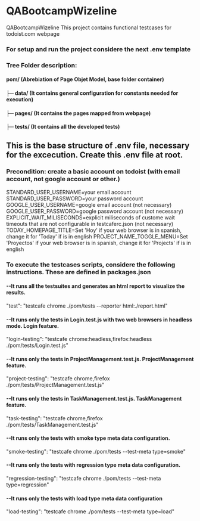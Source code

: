 # QABootcampWizeline

QABootcampWizeline
This project contains functional testcases for todoist.com webpage

### For setup and run the project considere the next .env template

### Tree Folder description:
#### pom/ (Abrebiation of Page Objet Model, base folder container)
#### ├─ data/ (It contains general configuration for constants needed for execution)
#### ├─ pages/ (It contains the pages mapped from webpage)
#### ├─ tests/ (It contains all the developed tests)

## This is the base structure of .env file, necessary for the excecution. Create this .env file at root.
### Precondition: create a basic account on todoist (with email account, not google account or other.)
STANDARD_USER_USERNAME=your email account
STANDARD_USER_PASSWORD=your password account
GOOGLE_USER_USERNAME=google email account (not necessary)
GOOGLE_USER_PASSWORD=google password account (not necessary)
EXPLICIT_WAIT_MILISECONDS=explicit miliseconds of custome wait timeouts that are not configurable in testcaferc.json (not necessary)
TODAY_HOMEPAGE_TITLE=Set 'Hoy' if your web browser is in spanish, change it for 'Today' if is in english
PROJECT_NAME_TOGGLE_MENU=Set 'Proyectos' if your web browser is in spanish, change it for 'Projects' if is in english

### To execute the testcases scripts, considere the following instructions. These are defined in packages.json
#### --It runs all the testsuites and generates an html report to visualize the results.
"test": "testcafe chrome ./pom/tests --reporter html:./report.html"

#### --It runs only the tests in Login.test.js with two web browsers in headless mode. Login feature.
"login-testing": "testcafe chrome:headless,firefox:headless ./pom/tests/Login.test.js"

#### --It runs only the tests in ProjectManagement.test.js. ProjectManagement feature.
"project-testing": "testcafe chrome,firefox ./pom/tests/ProjectManagement.test.js"

#### --It runs only the tests in TaskManagement.test.js. TaskManagement feature.
"task-testing": "testcafe chrome,firefox ./pom/tests/TaskManagement.test.js"

#### --It runs only the tests with smoke type meta data configuration.
"smoke-testing": "testcafe chrome ./pom/tests --test-meta type=smoke"

#### --It runs only the tests with regression type meta data configuration.
"regression-testing": "testcafe chrome ./pom/tests --test-meta type=regression"

#### --It runs only the tests with load type meta data configuration
"load-testing": "testcafe chrome ./pom/tests --test-meta type=load"
